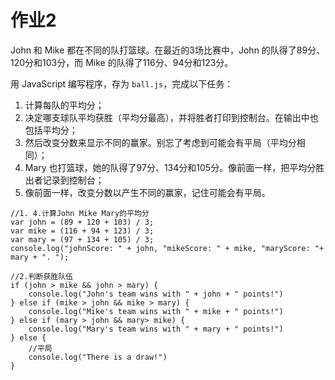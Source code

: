 #  作业2

John 和 Mike 都在不同的队打篮球。在最近的3场比赛中，John 的队得了89分、120分和103分，而 Mike 的队得了116分、94分和123分。

用 JavaScript 编写程序，存为 `ball.js`，完成以下任务：

1. 计算每队的平均分；
2. 决定哪支球队平均获胜（平均分最高），并将胜者打印到控制台。在输出中也包括平均分；
3. 然后改变分数来显示不同的赢家。别忘了考虑到可能会有平局（平均分相同）；
4. Mary 也打篮球，她的队得了97分、134分和105分。像前面一样，把平均分胜出者记录到控制台；
5. 像前面一样，改变分数以产生不同的赢家，记住可能会有平局。

```
//1. 4.计算John Mike Mary的平均分
var john = (89 + 120 + 103) / 3;
var mike = (116 + 94 + 123) / 3;
var mary = (97 + 134 + 105) / 3;
console.log("johnScore: " + john, "mikeScore: " + mike, "maryScore: "+ mary + ". ");

//2.判断获胜队伍
if (john > mike && john > mary) {
    console.log("John's team wins with " + john + " points!")
} else if (mike > john && mike > mary) {
    console.log("Mike's team wins with " + mike + " points!")
} else if (mary > john && mary> mike) {
    console.log("Mary's team wins with " + mary + " points!")
} else {
    //平局
    console.log("There is a draw!")
}
```

